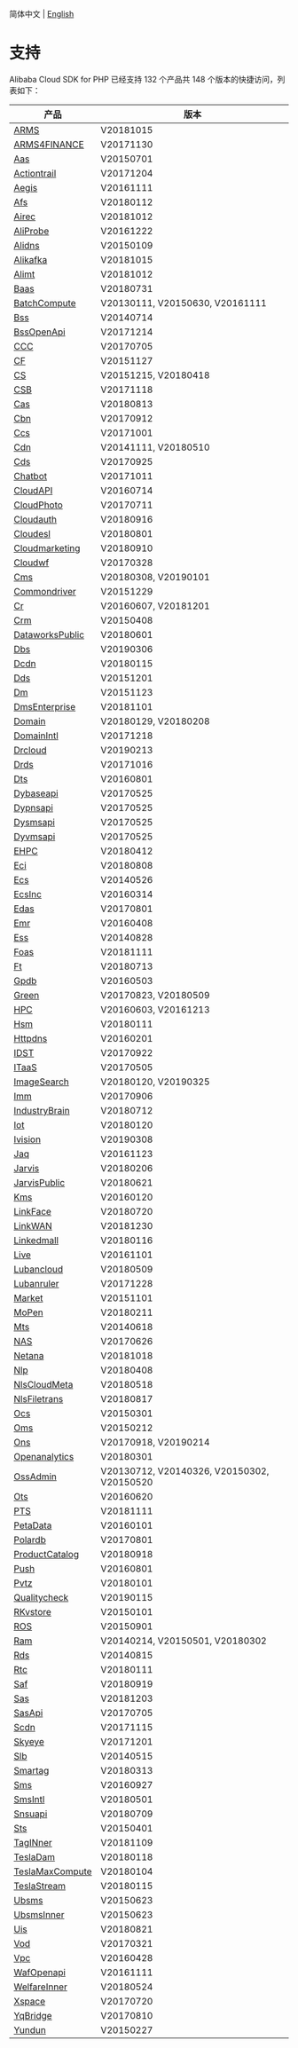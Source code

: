 简体中文 | [English](./SUPPORTED-EN.md)

# 支持
Alibaba Cloud SDK for PHP 已经支持 132 个产品共 148 个版本的快捷访问，列表如下：

| 产品      |     版本     |
|----------|-------------|
| [ARMS](https://packagist.org/packages/alibabacloud/arms) | V20181015 |
| [ARMS4FINANCE](https://packagist.org/packages/alibabacloud/arms4finance) | V20171130 |
| [Aas](https://packagist.org/packages/alibabacloud/aas) | V20150701 |
| [Actiontrail](https://packagist.org/packages/alibabacloud/actiontrail) | V20171204 |
| [Aegis](https://packagist.org/packages/alibabacloud/aegis) | V20161111 |
| [Afs](https://packagist.org/packages/alibabacloud/afs) | V20180112 |
| [Airec](https://packagist.org/packages/alibabacloud/airec) | V20181012 |
| [AliProbe](https://packagist.org/packages/alibabacloud/aliprobe) | V20161222 |
| [Alidns](https://packagist.org/packages/alibabacloud/alidns) | V20150109 |
| [Alikafka](https://packagist.org/packages/alibabacloud/alikafka) | V20181015 |
| [Alimt](https://packagist.org/packages/alibabacloud/alimt) | V20181012 |
| [Baas](https://packagist.org/packages/alibabacloud/baas) | V20180731 |
| [BatchCompute](https://packagist.org/packages/alibabacloud/batchcompute) | V20130111, V20150630, V20161111 |
| [Bss](https://packagist.org/packages/alibabacloud/bss) | V20140714 |
| [BssOpenApi](https://packagist.org/packages/alibabacloud/bssopenapi) | V20171214 |
| [CCC](https://packagist.org/packages/alibabacloud/ccc) | V20170705 |
| [CF](https://packagist.org/packages/alibabacloud/cf) | V20151127 |
| [CS](https://packagist.org/packages/alibabacloud/cs) | V20151215, V20180418 |
| [CSB](https://packagist.org/packages/alibabacloud/csb) | V20171118 |
| [Cas](https://packagist.org/packages/alibabacloud/cas) | V20180813 |
| [Cbn](https://packagist.org/packages/alibabacloud/cbn) | V20170912 |
| [Ccs](https://packagist.org/packages/alibabacloud/ccs) | V20171001 |
| [Cdn](https://packagist.org/packages/alibabacloud/cdn) | V20141111, V20180510 |
| [Cds](https://packagist.org/packages/alibabacloud/cds) | V20170925 |
| [Chatbot](https://packagist.org/packages/alibabacloud/chatbot) | V20171011 |
| [CloudAPI](https://packagist.org/packages/alibabacloud/cloudapi) | V20160714 |
| [CloudPhoto](https://packagist.org/packages/alibabacloud/cloudphoto) | V20170711 |
| [Cloudauth](https://packagist.org/packages/alibabacloud/cloudauth) | V20180916 |
| [Cloudesl](https://packagist.org/packages/alibabacloud/cloudesl) | V20180801 |
| [Cloudmarketing](https://packagist.org/packages/alibabacloud/cloudmarketing) | V20180910 |
| [Cloudwf](https://packagist.org/packages/alibabacloud/cloudwf) | V20170328 |
| [Cms](https://packagist.org/packages/alibabacloud/cms) | V20180308, V20190101 |
| [Commondriver](https://packagist.org/packages/alibabacloud/commondriver) | V20151229 |
| [Cr](https://packagist.org/packages/alibabacloud/cr) | V20160607, V20181201 |
| [Crm](https://packagist.org/packages/alibabacloud/crm) | V20150408 |
| [DataworksPublic](https://packagist.org/packages/alibabacloud/dataworkspublic) | V20180601 |
| [Dbs](https://packagist.org/packages/alibabacloud/dbs) | V20190306 |
| [Dcdn](https://packagist.org/packages/alibabacloud/dcdn) | V20180115 |
| [Dds](https://packagist.org/packages/alibabacloud/dds) | V20151201 |
| [Dm](https://packagist.org/packages/alibabacloud/dm) | V20151123 |
| [DmsEnterprise](https://packagist.org/packages/alibabacloud/dmsenterprise) | V20181101 |
| [Domain](https://packagist.org/packages/alibabacloud/domain) | V20180129, V20180208 |
| [DomainIntl](https://packagist.org/packages/alibabacloud/domainintl) | V20171218 |
| [Drcloud](https://packagist.org/packages/alibabacloud/drcloud) | V20190213 |
| [Drds](https://packagist.org/packages/alibabacloud/drds) | V20171016 |
| [Dts](https://packagist.org/packages/alibabacloud/dts) | V20160801 |
| [Dybaseapi](https://packagist.org/packages/alibabacloud/dybaseapi) | V20170525 |
| [Dypnsapi](https://packagist.org/packages/alibabacloud/dypnsapi) | V20170525 |
| [Dysmsapi](https://packagist.org/packages/alibabacloud/dysmsapi) | V20170525 |
| [Dyvmsapi](https://packagist.org/packages/alibabacloud/dyvmsapi) | V20170525 |
| [EHPC](https://packagist.org/packages/alibabacloud/ehpc) | V20180412 |
| [Eci](https://packagist.org/packages/alibabacloud/eci) | V20180808 |
| [Ecs](https://packagist.org/packages/alibabacloud/ecs) | V20140526 |
| [EcsInc](https://packagist.org/packages/alibabacloud/ecsinc) | V20160314 |
| [Edas](https://packagist.org/packages/alibabacloud/edas) | V20170801 |
| [Emr](https://packagist.org/packages/alibabacloud/emr) | V20160408 |
| [Ess](https://packagist.org/packages/alibabacloud/ess) | V20140828 |
| [Foas](https://packagist.org/packages/alibabacloud/foas) | V20181111 |
| [Ft](https://packagist.org/packages/alibabacloud/ft) | V20180713 |
| [Gpdb](https://packagist.org/packages/alibabacloud/gpdb) | V20160503 |
| [Green](https://packagist.org/packages/alibabacloud/green) | V20170823, V20180509 |
| [HPC](https://packagist.org/packages/alibabacloud/hpc) | V20160603, V20161213 |
| [Hsm](https://packagist.org/packages/alibabacloud/hsm) | V20180111 |
| [Httpdns](https://packagist.org/packages/alibabacloud/httpdns) | V20160201 |
| [IDST](https://packagist.org/packages/alibabacloud/idst) | V20170922 |
| [ITaaS](https://packagist.org/packages/alibabacloud/itaas) | V20170505 |
| [ImageSearch](https://packagist.org/packages/alibabacloud/imagesearch) | V20180120, V20190325 |
| [Imm](https://packagist.org/packages/alibabacloud/imm) | V20170906 |
| [IndustryBrain](https://packagist.org/packages/alibabacloud/industrybrain) | V20180712 |
| [Iot](https://packagist.org/packages/alibabacloud/iot) | V20180120 |
| [Ivision](https://packagist.org/packages/alibabacloud/ivision) | V20190308 |
| [Jaq](https://packagist.org/packages/alibabacloud/jaq) | V20161123 |
| [Jarvis](https://packagist.org/packages/alibabacloud/jarvis) | V20180206 |
| [JarvisPublic](https://packagist.org/packages/alibabacloud/jarvispublic) | V20180621 |
| [Kms](https://packagist.org/packages/alibabacloud/kms) | V20160120 |
| [LinkFace](https://packagist.org/packages/alibabacloud/linkface) | V20180720 |
| [LinkWAN](https://packagist.org/packages/alibabacloud/linkwan) | V20181230 |
| [Linkedmall](https://packagist.org/packages/alibabacloud/linkedmall) | V20180116 |
| [Live](https://packagist.org/packages/alibabacloud/live) | V20161101 |
| [Lubancloud](https://packagist.org/packages/alibabacloud/lubancloud) | V20180509 |
| [Lubanruler](https://packagist.org/packages/alibabacloud/lubanruler) | V20171228 |
| [Market](https://packagist.org/packages/alibabacloud/market) | V20151101 |
| [MoPen](https://packagist.org/packages/alibabacloud/mopen) | V20180211 |
| [Mts](https://packagist.org/packages/alibabacloud/mts) | V20140618 |
| [NAS](https://packagist.org/packages/alibabacloud/nas) | V20170626 |
| [Netana](https://packagist.org/packages/alibabacloud/netana) | V20181018 |
| [Nlp](https://packagist.org/packages/alibabacloud/nlp) | V20180408 |
| [NlsCloudMeta](https://packagist.org/packages/alibabacloud/nlscloudmeta) | V20180518 |
| [NlsFiletrans](https://packagist.org/packages/alibabacloud/nlsfiletrans) | V20180817 |
| [Ocs](https://packagist.org/packages/alibabacloud/ocs) | V20150301 |
| [Oms](https://packagist.org/packages/alibabacloud/oms) | V20150212 |
| [Ons](https://packagist.org/packages/alibabacloud/ons) | V20170918, V20190214 |
| [Openanalytics](https://packagist.org/packages/alibabacloud/openanalytics) | V20180301 |
| [OssAdmin](https://packagist.org/packages/alibabacloud/ossadmin) | V20130712, V20140326, V20150302, V20150520 |
| [Ots](https://packagist.org/packages/alibabacloud/ots) | V20160620 |
| [PTS](https://packagist.org/packages/alibabacloud/pts) | V20181111 |
| [PetaData](https://packagist.org/packages/alibabacloud/petadata) | V20160101 |
| [Polardb](https://packagist.org/packages/alibabacloud/polardb) | V20170801 |
| [ProductCatalog](https://packagist.org/packages/alibabacloud/productcatalog) | V20180918 |
| [Push](https://packagist.org/packages/alibabacloud/push) | V20160801 |
| [Pvtz](https://packagist.org/packages/alibabacloud/pvtz) | V20180101 |
| [Qualitycheck](https://packagist.org/packages/alibabacloud/qualitycheck) | V20190115 |
| [RKvstore](https://packagist.org/packages/alibabacloud/rkvstore) | V20150101 |
| [ROS](https://packagist.org/packages/alibabacloud/ros) | V20150901 |
| [Ram](https://packagist.org/packages/alibabacloud/ram) | V20140214, V20150501, V20180302 |
| [Rds](https://packagist.org/packages/alibabacloud/rds) | V20140815 |
| [Rtc](https://packagist.org/packages/alibabacloud/rtc) | V20180111 |
| [Saf](https://packagist.org/packages/alibabacloud/saf) | V20180919 |
| [Sas](https://packagist.org/packages/alibabacloud/sas) | V20181203 |
| [SasApi](https://packagist.org/packages/alibabacloud/sasapi) | V20170705 |
| [Scdn](https://packagist.org/packages/alibabacloud/scdn) | V20171115 |
| [Skyeye](https://packagist.org/packages/alibabacloud/skyeye) | V20171201 |
| [Slb](https://packagist.org/packages/alibabacloud/slb) | V20140515 |
| [Smartag](https://packagist.org/packages/alibabacloud/smartag) | V20180313 |
| [Sms](https://packagist.org/packages/alibabacloud/sms) | V20160927 |
| [SmsIntl](https://packagist.org/packages/alibabacloud/smsintl) | V20180501 |
| [Snsuapi](https://packagist.org/packages/alibabacloud/snsuapi) | V20180709 |
| [Sts](https://packagist.org/packages/alibabacloud/sts) | V20150401 |
| [TagINner](https://packagist.org/packages/alibabacloud/taginner) | V20181109 |
| [TeslaDam](https://packagist.org/packages/alibabacloud/tesladam) | V20180118 |
| [TeslaMaxCompute](https://packagist.org/packages/alibabacloud/teslamaxcompute) | V20180104 |
| [TeslaStream](https://packagist.org/packages/alibabacloud/teslastream) | V20180115 |
| [Ubsms](https://packagist.org/packages/alibabacloud/ubsms) | V20150623 |
| [UbsmsInner](https://packagist.org/packages/alibabacloud/ubsmsinner) | V20150623 |
| [Uis](https://packagist.org/packages/alibabacloud/uis) | V20180821 |
| [Vod](https://packagist.org/packages/alibabacloud/vod) | V20170321 |
| [Vpc](https://packagist.org/packages/alibabacloud/vpc) | V20160428 |
| [WafOpenapi](https://packagist.org/packages/alibabacloud/wafopenapi) | V20161111 |
| [WelfareInner](https://packagist.org/packages/alibabacloud/welfareinner) | V20180524 |
| [Xspace](https://packagist.org/packages/alibabacloud/xspace) | V20170720 |
| [YqBridge](https://packagist.org/packages/alibabacloud/yqbridge) | V20170810 |
| [Yundun](https://packagist.org/packages/alibabacloud/yundun) | V20150227 |
